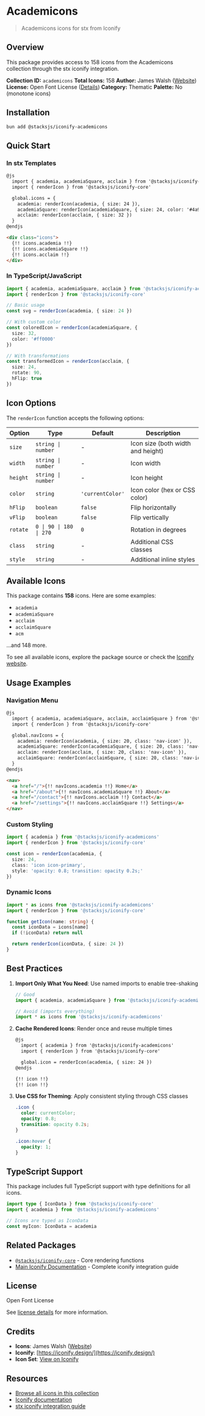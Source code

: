 # Academicons

> Academicons icons for stx from Iconify

## Overview

This package provides access to 158 icons from the Academicons collection through the stx iconify integration.

**Collection ID:** `academicons`
**Total Icons:** 158
**Author:** James Walsh ([Website](https://github.com/jpswalsh/academicons))
**License:** Open Font License ([Details](https://scripts.sil.org/cms/scripts/page.php?site_id=nrsi&id=OFL))
**Category:** Thematic
**Palette:** No (monotone icons)

## Installation

```bash
bun add @stacksjs/iconify-academicons
```

## Quick Start

### In stx Templates

```html
@js
  import { academia, academiaSquare, acclaim } from '@stacksjs/iconify-academicons'
  import { renderIcon } from '@stacksjs/iconify-core'

  global.icons = {
    academia: renderIcon(academia, { size: 24 }),
    academiaSquare: renderIcon(academiaSquare, { size: 24, color: '#4a90e2' }),
    acclaim: renderIcon(acclaim, { size: 32 })
  }
@endjs

<div class="icons">
  {!! icons.academia !!}
  {!! icons.academiaSquare !!}
  {!! icons.acclaim !!}
</div>
```

### In TypeScript/JavaScript

```typescript
import { academia, academiaSquare, acclaim } from '@stacksjs/iconify-academicons'
import { renderIcon } from '@stacksjs/iconify-core'

// Basic usage
const svg = renderIcon(academia, { size: 24 })

// With custom color
const coloredIcon = renderIcon(academiaSquare, {
  size: 32,
  color: '#ff0000'
})

// With transformations
const transformedIcon = renderIcon(acclaim, {
  size: 24,
  rotate: 90,
  hFlip: true
})
```

## Icon Options

The `renderIcon` function accepts the following options:

| Option | Type | Default | Description |
|--------|------|---------|-------------|
| `size` | `string \| number` | - | Icon size (both width and height) |
| `width` | `string \| number` | - | Icon width |
| `height` | `string \| number` | - | Icon height |
| `color` | `string` | `'currentColor'` | Icon color (hex or CSS color) |
| `hFlip` | `boolean` | `false` | Flip horizontally |
| `vFlip` | `boolean` | `false` | Flip vertically |
| `rotate` | `0 \| 90 \| 180 \| 270` | `0` | Rotation in degrees |
| `class` | `string` | - | Additional CSS classes |
| `style` | `string` | - | Additional inline styles |

## Available Icons

This package contains **158** icons. Here are some examples:

- `academia`
- `academiaSquare`
- `acclaim`
- `acclaimSquare`
- `acm`

...and 148 more.

To see all available icons, explore the package source or check the [Iconify website](https://icon-sets.iconify.design/academicons/).

## Usage Examples

### Navigation Menu

```html
@js
  import { academia, academiaSquare, acclaim, acclaimSquare } from '@stacksjs/iconify-academicons'
  import { renderIcon } from '@stacksjs/iconify-core'

  global.navIcons = {
    academia: renderIcon(academia, { size: 20, class: 'nav-icon' }),
    academiaSquare: renderIcon(academiaSquare, { size: 20, class: 'nav-icon' }),
    acclaim: renderIcon(acclaim, { size: 20, class: 'nav-icon' }),
    acclaimSquare: renderIcon(acclaimSquare, { size: 20, class: 'nav-icon' })
  }
@endjs

<nav>
  <a href="/">{!! navIcons.academia !!} Home</a>
  <a href="/about">{!! navIcons.academiaSquare !!} About</a>
  <a href="/contact">{!! navIcons.acclaim !!} Contact</a>
  <a href="/settings">{!! navIcons.acclaimSquare !!} Settings</a>
</nav>
```

### Custom Styling

```typescript
import { academia } from '@stacksjs/iconify-academicons'
import { renderIcon } from '@stacksjs/iconify-core'

const icon = renderIcon(academia, {
  size: 24,
  class: 'icon icon-primary',
  style: 'opacity: 0.8; transition: opacity 0.2s;'
})
```

### Dynamic Icons

```typescript
import * as icons from '@stacksjs/iconify-academicons'
import { renderIcon } from '@stacksjs/iconify-core'

function getIcon(name: string) {
  const iconData = icons[name]
  if (!iconData) return null

  return renderIcon(iconData, { size: 24 })
}
```

## Best Practices

1. **Import Only What You Need**: Use named imports to enable tree-shaking
   ```typescript
   // Good
   import { academia, academiaSquare } from '@stacksjs/iconify-academicons'

   // Avoid (imports everything)
   import * as icons from '@stacksjs/iconify-academicons'
   ```

2. **Cache Rendered Icons**: Render once and reuse multiple times
   ```html
   @js
     import { academia } from '@stacksjs/iconify-academicons'
     import { renderIcon } from '@stacksjs/iconify-core'

     global.icon = renderIcon(academia, { size: 24 })
   @endjs

   {!! icon !!}
   {!! icon !!}
   ```

3. **Use CSS for Theming**: Apply consistent styling through CSS classes
   ```css
   .icon {
     color: currentColor;
     opacity: 0.8;
     transition: opacity 0.2s;
   }

   .icon:hover {
     opacity: 1;
   }
   ```

## TypeScript Support

This package includes full TypeScript support with type definitions for all icons.

```typescript
import type { IconData } from '@stacksjs/iconify-core'
import { academia } from '@stacksjs/iconify-academicons'

// Icons are typed as IconData
const myIcon: IconData = academia
```

## Related Packages

- [`@stacksjs/iconify-core`](../iconify-core) - Core rendering functions
- [Main Iconify Documentation](../../docs/iconify.md) - Complete iconify integration guide

## License

Open Font License

See [license details](https://scripts.sil.org/cms/scripts/page.php?site_id=nrsi&id=OFL) for more information.

## Credits

- **Icons**: James Walsh ([Website](https://github.com/jpswalsh/academicons))
- **Iconify**: [https://iconify.design/](https://iconify.design/)
- **Icon Set**: [View on Iconify](https://icon-sets.iconify.design/academicons/)

## Resources

- [Browse all icons in this collection](https://icon-sets.iconify.design/academicons/)
- [Iconify documentation](https://iconify.design/docs/)
- [stx iconify integration guide](../../docs/iconify.md)
